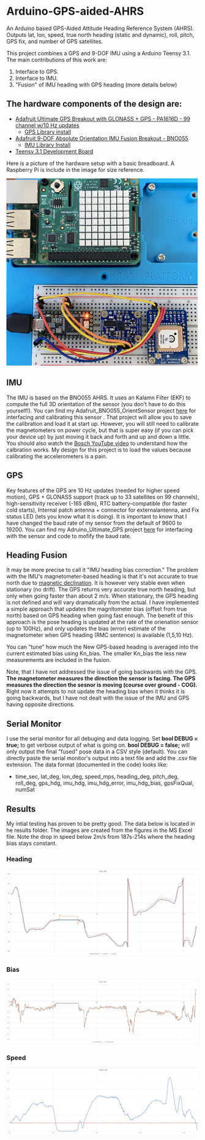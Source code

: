 # Arduino-GPS-aided-AHRS
An Arduino based GPS-Aided Attitude Heading Reference System (AHRS). Outputs lat, lon, speed, true north heading (static and dynamic), roll, pitch, GPS fix, and number of GPS satellites.

This project combines a GPS and 9-DOF IMU using a Arduino Teensy 3.1. The main contributions of this work are:
1. Interface to GPS.
2. Interface to IMU.
3. "Fusion" of IMU heading with GPS heading  (more details below)

## The hardware components of the design are:
* [Adafruit Ultimate GPS Breakout with GLONASS + GPS - PA1616D - 99 channel w/10 Hz updates](https://www.adafruit.com/product/5440)
  * [GPS Library install](https://learn.adafruit.com/adafruit-ultimate-gps/arduino-wiring)
* [Adafruit 9-DOF Absolute Orientation IMU Fusion Breakout - BNO055](https://www.adafruit.com/product/2472)
  * [IMU Library Install](https://learn.adafruit.com/adafruit-bno055-absolute-orientation-sensor/arduino-code)
* [Teensy 3.1 Development Board](https://www.pjrc.com/store/teensy32.html)

Here is a picture of the hardware setup with a basic breadboard. A Raspberry Pi is include in the image for size reference.

<img src="https://github.com/mwhannan74/Arduino-GPS-aided-AHRS/blob/main/hardware/breadboard.jpg" width="500"/>

## IMU
The IMU is based on the BNO055 AHRS. It uses an Kalamn Filter (EKF) to compute the full 3D orientation of the sensor (you don't have to do this yourself!). You can find my Adafruit_BNO055_OrientSensor project [here](https://github.com/mwhannan74/Adafruit_BNO055_OrientSensor) for interfacing and calibrating this sensor . That project will allow you to save the calibration and load it at start up. However, you will still need to calibrate the magnetometers on power cycle, but that is super easy (if you can pick your device up) by just moving it back and forth and up and down a little. You should also watch the [Bosch YouTube video](https://www.youtube.com/watch?v=Bw0WuAyGsnY) to understand how the calbration works. My design for this project is to load the values because calibrating the accelerometers is a pain.

## GPS
Key features of the GPS are 10 Hz updates (needed for higher speed motion), GPS + GLONASS support (track up to 33 satellites on 99 channels), high-sensitivity receiver (-165 dBm), RTC battery-compatible (for faster cold starts), Internal patch antenna + connector for externalantenna, and Fix status LED (lets you know what it is doing). It is important to know that I have changed the baud rate of my sensor from the default of 9600 to 19200. You can find my Adruino_Ultimate_GPS project [here](https://github.com/mwhannan74/Adafruit_Ultimate_GPS) for interfacing with the sensor and code to mofify the baud rate.

## Heading Fusion
It may be more precise to call it "IMU heading bias correction." The problem with the IMU's magnetometer-based heading is that it's not accurate to true north due to [magnetic declination](https://www.ngdc.noaa.gov/geomag/calculators/magcalc.shtml#declination). It is however very stable even when stationary (no drift). The GPS returns very accurate true north heading, but only when going faster than about 2 m/s. When stationary, the GPS heading is not defined and will vary dramatically from the actual. I have implemented a simple approach that updates the magnitometer bias (offset from true north) based on GPS heading when going fast enough. The benefit of this approach is the pose heading is updated at the rate of the orienation sensor (up to 100Hz), and only updates the bias (error) estimate of the magnetometer when GPS heading (RMC sentence) is available (1,5,10 Hz).

You can "tune" how much the New GPS-based heading is averaged into the current estimated bias using Kn_bias. The smaller Kn_bias the less new measurements are included in the fusion.

Note, that I have not addressed the issue of going backwards with the GPS. **The magnetometer measures the direction the sensor is facing. The GPS measures the direction the sesnor is moving (course over ground - COG).** Right now it attempts to not update the heading bias when it thinks it is going backwards, but I have not dealt with the issue of the IMU and GPS having opposite directions.

## Serial Monitor
I use the serial monitor for all debuging and data logging. Set **bool DEBUG = true;** to get verbose output of what is going on. **bool DEBUG = false;** will only output the final "fused" pose data in a CSV style (default). You can directly paste the serial monitor's output into a text file and add the .csv file extension. The data format (documented in the code) looks like:
* time_sec, lat_deg, lon_deg, speed_mps, heading_deg, pitch_deg, roll_deg, gps_hdg, imu_hdg, imu_hdg_error, imu_hdg_bias, gpsFixQual, numSat

## Results
My intial testing has proven to be pretty good. The data below is located in he results folder. The images are created from the figures in the MS Excel file. Note the drop in speed below 2m/s from 187s-214s where the heading bias stays constant.
### Heading
![heading plot](https://github.com/mwhannan74/Arduino-GPS-aided-AHRS/blob/main/results/arduino_GPS_AHRS_data_collect_9-18-22.JPG)
### Bias
![bias plot](https://github.com/mwhannan74/Arduino-GPS-aided-AHRS/blob/main/results/arduino_GPS_AHRS_data_collect_bias_9-18-22.JPG)
### Speed
![speed plot](https://github.com/mwhannan74/Arduino-GPS-aided-AHRS/blob/main/results/arduino_GPS_AHRS_data_collect_speed_9-18-22.JPG)
